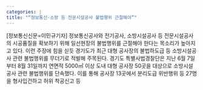 ```yaml
---
categories: j
title: "“정보통신·소방 등 전문시설공사 불법행위 근절해야”"
---
```

[정보통신신문=이민규기자] 정보통신공사와 전기공사, 소방시설공사 등 전문시설공사의 시공품질을 확보하기 위해 일선현장의 불법행위를 근절해야 한다는 목소리가 높아지고 있다. 이런 주장에 힘을 싣듯 경기도가 최근 대형 공사장의 불법하도급 등 소방시설공사 관련 불법행위를 무더기로 적발해 주목된다. 경기도 특별사법경찰단은 지난 6월 7일부터 8월 31일까지 연면적 5000㎡ 이상 도내 대형 공사장 50곳을 대상으로 소방시설공사 관련 불법행위를 단속했다. 이를 통해 공사장 13곳에서 분리도급 위반행위 등 27명을 형사입건하고 허위 착공신고 등
